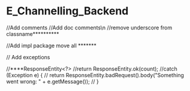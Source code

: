 # E_Channelling_Backend

//Add comments
//Add doc comments\n
//remove underscore from classname**********

//Add impl package move all *******

// Add exceptions

//****ResponseEntity<?>
//return ResponseEntity.ok(count);
//catch (Exception e) {
//       return ResponseEntity.badRequest().body("Something went wrong: " + e.getMessage());
//      }
